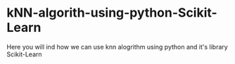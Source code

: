 # kNN-algorith-using-python-Scikit-Learn
Here you will ind how we can use knn alogrithm using python and it's library Scikit-Learn
